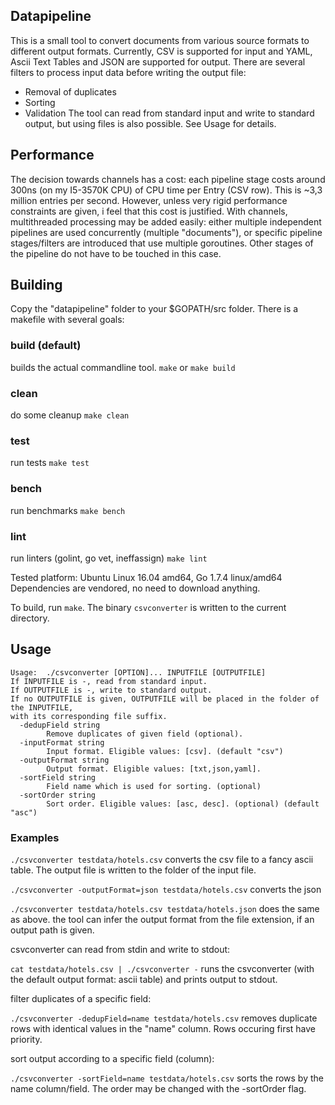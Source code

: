 ## Datapipeline
This is a small tool to convert documents from various source formats to
different output formats. Currently, CSV is supported for input and YAML, Ascii
Text Tables and JSON are supported for output.
There are several filters to process input data before writing the output file:
- Removal of duplicates
- Sorting
- Validation The tool can read from standard input and write to standard output,
but using files is also possible. See Usage for details.
## Performance
The decision towards channels has a cost: each pipeline stage costs around 300ns
(on my I5-3570K CPU) of CPU time per Entry (CSV row). This is ~3,3 million
entries per second. However, unless very rigid performance constraints are
given, i feel that this cost is justified. With channels, multithreaded
processing may be added easily: either multiple independent pipelines are used
concurrently (multiple "documents"), or specific pipeline stages/filters are
introduced that use multiple goroutines. Other stages of the pipeline do not
have to be touched in this case.

## Building
Copy the "datapipeline" folder to your $GOPATH/src folder. There is a makefile with several goals:
### build (default)
builds the actual commandline tool. `make` or `make build`
### clean
do some cleanup `make clean`
### test
run tests `make test`
### bench
run benchmarks `make bench`
### lint
run linters (golint, go vet, ineffassign) `make lint`

Tested platform: Ubuntu Linux 16.04 amd64, Go 1.7.4 linux/amd64
Dependencies are vendored, no need to download anything.

To build, run `make`. The binary `csvconverter` is written to the current directory.

## Usage
```
Usage:  ./csvconverter [OPTION]... INPUTFILE [OUTPUTFILE]
If INPUTFILE is -, read from standard input.
If OUTPUTFILE is -, write to standard output.
If no OUTPUTFILE is given, OUTPUTFILE will be placed in the folder of the INPUTFILE,
with its corresponding file suffix.
  -dedupField string
        Remove duplicates of given field (optional).
  -inputFormat string
        Input format. Eligible values: [csv]. (default "csv")
  -outputFormat string
        Output format. Eligible values: [txt,json,yaml].
  -sortField string
        Field name which is used for sorting. (optional)
  -sortOrder string
        Sort order. Eligible values: [asc, desc]. (optional) (default "asc")
```
### Examples

`./csvconverter testdata/hotels.csv` converts the csv file to a fancy ascii table. The output file is written to the folder of the input file.

`./csvconverter -outputFormat=json testdata/hotels.csv` converts the json

`./csvconverter testdata/hotels.csv testdata/hotels.json` does the same as above. the tool can infer the output format from the file extension, if an output path is given.

csvconverter can read from stdin and write to stdout:

`cat testdata/hotels.csv | ./csvconverter -` runs the csvconverter (with the default output format: ascii table) and prints output to stdout.

filter duplicates of a specific field:

`./csvconverter -dedupField=name testdata/hotels.csv` removes duplicate rows with identical values in the "name" column. Rows occuring first have priority.

sort output according to a specific field (column):

`./csvconverter -sortField=name testdata/hotels.csv` sorts the rows by the name column/field. The order may be changed with the -sortOrder flag.
